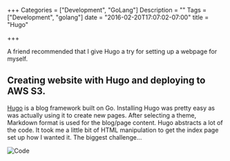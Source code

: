 +++
Categories = ["Development", "GoLang"]
Description = ""
Tags = ["Development", "golang"]
date = "2016-02-20T17:07:02-07:00"
title = "Hugo"

+++

A friend recommended that I give Hugo a try for setting up a webpage for myself.

## Creating website with Hugo and deploying to AWS S3.

[Hugo]( https://gohugo.io/) is a blog framework built on Go. Installing Hugo was pretty easy as was actually using it to create new pages. After selecting a theme, Markdown format is used for the blog/page content. Hugo abstracts a lot of the code. It took me a little bit of HTML manipulation to get the index page set up how I wanted it. The biggest challenge… 

![Code](/images/code.)

